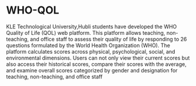 # WHO-QOL
KLE Technological University,Hubli students have developed the WHO Quality of Life (QOL) web platform. This platform allows teaching, non-teaching, and office staff to assess their quality of life by responding to 26 questions formulated by the World Health Organization (WHO). The platform calculates scores across physical, psychological, social, and environmental dimensions. Users can not only view their current scores but also access their historical scores, compare their scores with the average, and examine overall scores categorized by gender and designation for teaching, non-teaching, and office staff
